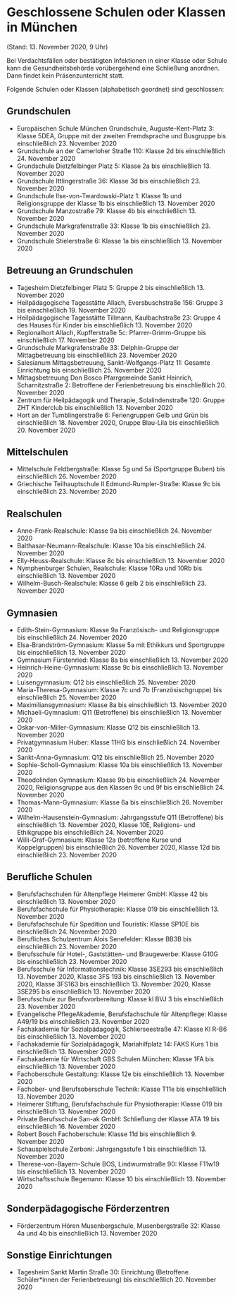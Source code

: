 # Geschlossene Schulen oder Klassen in München
(Stand: 13. November 2020, 9 Uhr)

Bei Verdachtsfällen oder bestätigten Infektionen in einer Klasse oder Schule kann die Gesundheitsbehörde vorübergehend eine Schließung anordnen. Dann findet kein Präsenzunterricht statt.

Folgende Schulen oder Klassen (alphabetisch geordnet) sind geschlossen:

## Grundschulen

* Europäischen Schule München Grundschule, Auguste-Kent-Platz 3: Klasse 5DEA, Gruppe mit der zweiten Fremdsprache und Busgruppe bis einschließlich 23. November 2020
* Grundschule an der Camerloher Straße 110: Klasse 2d bis einschließlich 24. November 2020
* Grundschule Dietzfelbinger Platz 5: Klasse 2a bis einschließlich 13. November 2020
* Grundschule Ittlingerstraße 36: Klasse 3d bis einschließlich 23. November 2020
* Grundschule Ilse-von-Twardowski-Platz 1: Klasse 1b und Religionsgruppe der Klasse 1b bis einschließlich 13. November 2020
* Grundschule Manzostraße 79: Klasse 4b bis einschließlich 13. November 2020
* Grundschule Markgrafenstraße 33: Klasse 1b bis einschließlich 23. November 2020 
* Grundschule Stielerstraße 6: Klasse 1a bis einschließlich 13. November 2020

## Betreuung an Grundschulen

* Tagesheim Dietzfelbinger Platz 5: Gruppe 2 bis einschließlich 13. November 2020
* Heilpädagogische Tagesstätte Allach, Eversbuschstraße 156: Gruppe 3 bis einschließlich 19. November 2020
* Heilpädagogische Tagesstätte Tillmann, Kaulbachstraße 23: Gruppe 4 des Hauses für Kinder bis einschließlich 13. November 2020
* Regionalhort Allach, Kupfferstraße 5c: Pfarrer-Grimm-Gruppe bis einschließlich 17. November 2020
* Grundschule Markgrafenstraße 33: Delphin-Gruppe der Mittagbetreuung bis einschließlich 23. November 2020
* Salesianum Mittagsbetreuung, Sankt-Wolfgangs-Platz 11: Gesamte Einrichtung bis einschließlich 25. November 2020
* Mittagsbetreuung Don Bosco Pfarrgemeinde Sankt Heinrich, Scharnitzstraße 2: Betroffene der Ferienbetreuung bis einschließlich 20. November 2020 
* Zentrum für Heilpädagogik und Therapie, Solalindenstraße 120: Gruppe ZHT Kinderclub bis einschließlich 13. November 2020
* Hort an der Tumblingerstraße 6: Feriengruppen Gelb und Grün bis einschließlich 18. November 2020, Gruppe Blau-Lila bis einschließlich 20. November 2020

## Mittelschulen

* Mittelschule Feldbergstraße: Klasse 5g und 5a (Sportgruppe Buben) bis einschließlich 26. November 2020
* Griechische Teilhauptschule II Edmund-Rumpler-Straße: Klasse 9c bis einschließlich 23. November 2020

## Realschulen

* Anne-Frank-Realschule: Klasse 9a bis einschließlich 24. November 2020
* Balthasar-Neumann-Realschule: Klasse 10a bis einschließlich 24. November 2020
* Elly-Heuss-Realschule: Klasse 8c bis einschließlich 13. November 2020
* Nymphenburger Schulen, Realschule: Klasse 10Ra und 10Rb bis einschließlich 13. November 2020
* Wilhelm-Busch-Realschule: Klasse 6 gelb 2 bis einschließlich 23. November 2020

## Gymnasien

* Edith-Stein-Gymnasium: Klasse 9a Französisch- und Religionsgruppe bis einschließlich 24. November 2020
* Elsa-Brandström-Gymnasium: Klasse 5a mit Ethikkurs und Sportgruppe bis einschließlich 13. November 2020
* Gymnasium Fürstenried: Klasse 8a bis einschließlich 13. November 2020
* Heinrich-Heine-Gymnasium: Klasse 9c bis einschließlich 13. November 2020
* Luisengymnasium: Q12 bis einschließlich 25. November 2020
* Maria-Theresa-Gymnasium: Klasse 7c und 7b (Französischgruppe) bis einschließlich 25. November 2020
* Maximiliansgymnasium: Klasse 8a bis einschließlich 13. November 2020
* Michaeli-Gymnasium: Q11 (Betroffene) bis einschließlich 13. November 2020
* Oskar-von-Miller-Gymnasium: Klasse Q12 bis einschließlich 13. November 2020
* Privatgymnasium Huber: Klasse 11HG bis einschließlich 24. November 2020
* Sankt-Anna-Gymnasium: Q12 bis einschließlich 25. November 2020
* Sophie-Scholl-Gymnasium: Klasse 10a bis einschließlich 13. November 2020
* Theodolinden Gymnasium: Klasse 9b bis einschließlich 24. November 2020, Religionsgruppe aus den Klassen 9c und 9f bis einschließlich 24. November 2020
* Thomas-Mann-Gymnasium: Klasse 6a bis einschließlich 26. November 2020
* Wilhelm-Hausenstein-Gymnasium: Jahrgangsstufe Q11 (Betroffene) bis einschließlich 13. November 2020, Klasse 10E, Religions- und Ethikgruppe bis einschließlich 24. November 2020
* Willi-Graf-Gymnasium: Klasse 12a (betroffene Kurse und Koppelgruppen) bis einschließlich 26. November 2020, Klasse 12d bis einschließlich 23. November 2020

## Berufliche Schulen

* Berufsfachschulen für Altenpflege Heimerer GmbH: Klasse 42 bis einschließlich 13. November 2020
* Berufsfachschule für Physiotherapie: Klasse 019 bis einschließlich 13. November 2020
* Berufsfachschule für Spedition und Touristik: Klasse SP10E bis einschließlich 24. November 2020
* Berufliches Schulzentrum Alois Senefelder: Klasse BB3B bis einschließlich 23. November 2020
* Berufsschule für Hotel-, Gaststätten- und Braugewerbe: Klasse G10G bis einschließlich 23. November 2020
* Berufsschule für Informationstechnik: Klasse 3SE293 bis einschließlich 13. November 2020, Klasse 3FS 193 bis einschließlich 13. November 2020, Klasse 3FS163 bis einschließlich 13. November 2020, Klasse 3SE295 bis einschließlich 13. November 2020
* Berufsschule zur Berufsvorbereitung: Klasse kl BVJ 3 bis einschließlich 23. November 2020
* Evangelische PflegeAkademie, Berufsfachschule für Altenpflege: Klasse A49/19 bis einschließlich 23. November 2020
* Fachakademie für Sozialpädagogik, Schlierseestraße 47: Klasse Kl R-B6 bis einschließlich 13. November 2020
* Fachakademie für Sozialpädagogik, Mariahilfplatz 14: FAKS Kurs 1 bis einschließlich 13. November 2020
* Fachakademie für Wirtschaft GBS Schulen München: Klasse 1FA bis einschließlich 13. November 2020
* Fachoberschule Gestaltung: Klasse 12e bis einschließlich 13. November 2020
* Fachober- und Berufsoberschule Technik: Klasse T11e bis einschließlich 13. November 2020
* Heimerer Stiftung, Berufsfachschule für Physiotherapie: Klasse 019 bis einschließlich 13. November 2020
* Private Berufsschule San-ak GmbH: Schließung der Klasse ATA 19 bis einschließlich 16. November 2020
* Robert Bosch Fachoberschule: Klasse 11d bis einschließlich 9. November 2020
* Schauspielschule Zerboni: Jahrgangsstufe 1 bis einschließlich 13. November 2020
* Therese-von-Bayern-Schule BOS, Lindwurmstraße 90: Klasse F11w19 bis einschließlich 13. November 2020
* Wirtschaftsschule Begemann: Klasse 10 bis einschließlich 13. November 2020

## Sonderpädagogische Förderzentren

* Förderzentrum Hören Musenbergschule, Musenbergstraße 32: Klasse 4a und 4b bis einschließlich 13. November 2020

## Sonstige Einrichtungen

* Tagesheim Sankt Martin Straße 30: Einrichtung (Betroffene Schüler*innen der Ferienbetreuung) bis einschließlich 20. November 2020

